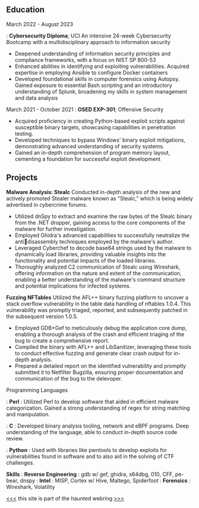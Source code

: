 ## Education
March 2022 - August 2023

: **Cybersecurity Diploma**; UCI
An intensive 24-week Cybersecurity Bootcamp with a multidisciplinary approach to information security
* Deepened understanding of information security principles and compliance frameworks, with a focus on NIST SP 800-53
* Enhanced abilities in identifying and exploiting vulnerabilities. Acquired expertise in employing Ansible to configure Docker containers
* Developed foundational skills in computer forensics using Autopsy. Gained exposure to essential Bash scripting and an introductory understanding of Splunk, broadening my skills in system management and data analysis

March 2021 - October 2021
: **OSED EXP-301**; Offensive Security
* Acquired proficiency in creating Python-based exploit scripts against susceptible binary targets, showcasing capabilities in penetration testing. 
* Developed techniques to bypass Windows' binary exploit mitigations, demonstrating advanced understanding of security systems. 
* Gained an in-depth comprehension of program memory layout, cementing a foundation for successful exploit development

## Projects
**Malware Analysis: Stealc**
Conducted in-depth analysis of the new and actively promoted Stealer malware known as "Stealc," which is being widely advertised in cybercrime forums.
* Utilized dnSpy to extract and examine the raw bytes of the Stealc binary from the .NET dropper, gaining access to the core components of the malware for further investigation. 
* Employed Ghidra's advanced capabilities to successfully neutralize the antidisassembly techniques employed by the malware's author. 
* Leveraged Cyberchef to decode base64 strings used by the malware to dynamically load libraries, providing valuable insights into the functionality and potential impacts of the loaded libraries. 
* Thoroughly analyzed C2 communication of Stealc using Wireshark, offering information on the nature and extent of the communication, enabling a better understanding of the malware's command structure and potential implications for infected systems.

**Fuzzing NFTables**
Utilized the AFL++ binary fuzzing platform to uncover a stack overflow vulnerability in the table data handling of nftables 1.0.4. This vulnerability was promptly triaged, reported, and subsequently patched in the subsequent version 1.0.5.
* Employed GDB+Gef to meticulously debug the application core dump, enabling a thorough analysis of the crash and efficient triaging of the bug to create a comprehensive report. 
* Compiled the binary with AFL++ and LibSanitizer, leveraging these tools to conduct effective fuzzing and generate clear crash output for in-depth analysis. 
* Prepared a detailed report on the identified vulnerability and promptly submitted it to Netfilter Bugzilla, ensuring proper documentation and communication of the bug to the delevoper.

Programming Languages

: **Perl** : Utilized Perl to develop software that aided in efficient malware categorization. Gained a strong understanding of regex for string matching and manipulation. 

: **C** : Developed binary analysis tooling, network and eBPF programs. Deep understanding of the language, able to conduct in-depth source code review.

: **Python** : Used with libraries like pwntools to develop exploits for vulnerabilities found in software and to also aid in the solving of CTF challenges.  

**Skills**
: **Reverse Engineering** : gdb w/ gef, ghidra, x64dbg, 010, CFF, pe-bear, dnspy
: **Intel** : MISP, Cortex w/ Hive, Maltego, Spiderfoot
: **Forensics** : Wireshark, Volatility

<a href='https://pixeldreams.tokyo/cgi-bin/webring.cgi?before=https://ftp.lol/'>&lt;&lt;&lt;</a> this site is part of the haunted webring <a href='https://pixeldreams.tokyo/cgi-bin/webring.cgi?after=https://ftp.lol/'>&gt;&gt;&gt;</a>
